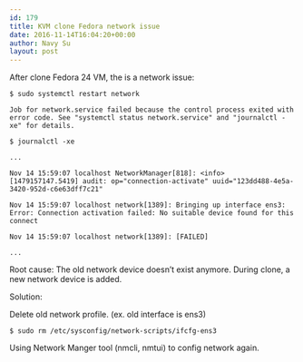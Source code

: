 ```yaml
---
id: 179
title: KVM clone Fedora network issue
date: 2016-11-14T16:04:20+00:00
author: Navy Su
layout: post
---
```

After clone Fedora 24 VM, the is a network issue:

~~~shell
$ sudo systemctl restart network

Job for network.service failed because the control process exited with error code. See "systemctl status network.service" and "journalctl -xe" for details.

$ journalctl -xe

...

Nov 14 15:59:07 localhost NetworkManager[818]: <info>  [1479157147.5419] audit: op="connection-activate" uuid="123dd488-4e5a-3420-952d-c6e63dff7c21"

Nov 14 15:59:07 localhost network[1389]: Bringing up interface ens3:  Error: Connection activation failed: No suitable device found for this connect

Nov 14 15:59:07 localhost network[1389]: [FAILED]

...

~~~

Root cause: The old network device doesn&#8217;t exist anymore. During clone, a new network device is added.

Solution:

Delete old network profile. (ex. old interface is ens3)
  
<?prettify linenums=true?>

~~~shell
$ sudo rm /etc/sysconfig/network-scripts/ifcfg-ens3

~~~

Using Network Manger tool (nmcli, nmtui) to config network again.